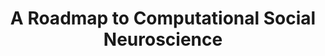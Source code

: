 ---
layout: publications
title: A Roadmap to Computational Social Neuroscience
authors: Emmanuelle Tognoli, Guillaume Dumas, J.A. Scott Kelso
publication: 5th International Conference on Cognitive Neurodynamics, Sanya, China, June 3-7, 2015
year: 2015
link: https://pubmed.ncbi.nlm.nih.gov/29435093/
type: "Poster:Conference" # "Journal Paper", Preprint, "Book:Chapter", Comment, "Poster:Conference"
category: # "Opinion:Perspectives", Review, Computational, Social Cognitive and Affective Neuroscience, Experimental
- "Computational"
- "Opinion:Perspectives"
filename: 2015.06.04_E.Tognoli #MM.DD.YYYY_F.Author
---